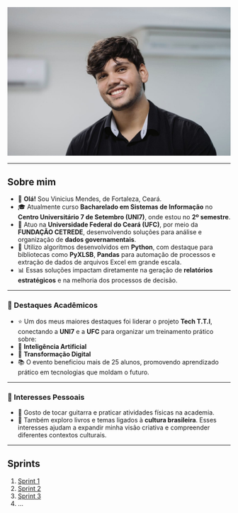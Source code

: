 ![Minha_Foto](foto.jpg)


---
## Sobre mim

- 👋 **Olá!** Sou Vinicius Mendes, de Fortaleza, Ceará.  
- 🎓 Atualmente curso **Bacharelado em Sistemas de Informação** no **Centro Universitário 7 de Setembro (UNI7)**, onde estou no **2º semestre**.  
- 💼 Atuo na **Universidade Federal do Ceará (UFC)**, por meio da **FUNDAÇÃO CETREDE**, desenvolvendo soluções para análise e organização de **dados governamentais**.  
- 🐍 Utilizo algoritmos desenvolvidos em **Python**, com destaque para bibliotecas como **PyXLSB**, **Pandas** para automação de processos e extração de dados de arquivos Excel em grande escala.
- 📊 Essas soluções impactam diretamente na geração de **relatórios estratégicos** e na melhoria dos processos de decisão.  

---
### 🌟 Destaques Acadêmicos

- ⭐ Um dos meus maiores destaques foi liderar o projeto **Tech T.T.I**, conectando a **UNI7** e a **UFC** para organizar um treinamento prático sobre:  
- 🤖 **Inteligência Artificial**  
- 🔄 **Transformação Digital**  
- 📚 O evento beneficiou mais de 25 alunos, promovendo aprendizado prático em tecnologias que moldam o futuro.  

---
### 🎸 Interesses Pessoais

- 🎵 Gosto de tocar guitarra e praticar atividades físicas na academia.  
- 📖 Também exploro livros e temas ligados à **cultura brasileira**. Esses interesses ajudam a expandir minha visão criativa e compreender diferentes contextos culturais.  

---
## Sprints 

1. [Sprint 1](Sprint%201)
2. [Sprint 2](Sprint%202)
3. [Sprint 3](Sprint%203)
4. ...

